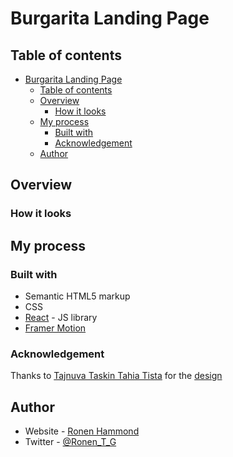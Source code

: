 # Burgarita Landing Page

## Table of contents

- [Burgarita Landing Page](#burgarita-landing-page)
  - [Table of contents](#table-of-contents)
  - [Overview](#overview)
    - [How it looks](#how-it-looks)
  - [My process](#my-process)
    - [Built with](#built-with)
    - [Acknowledgement](#acknowledgement)
  - [Author](#author)

## Overview

### How it looks

## My process

### Built with

- Semantic HTML5 markup
- CSS
- [React](https://reactjs.org/) - JS library
- [Framer Motion](https://www.framer.com/motion/)

### Acknowledgement

Thanks to [Tajnuva Taskin Tahia Tista](https://www.figma.com/@tajnuvataskinta) for the [design](https://www.figma.com/community/file/1156481603244021387/restuarent-landing-page-design)

## Author

- Website - [Ronen Hammond](https://ronenhammond.netlify.app/)
- Twitter - [@Ronen_T_G](https://twitter.com/Ronen_T_G)
